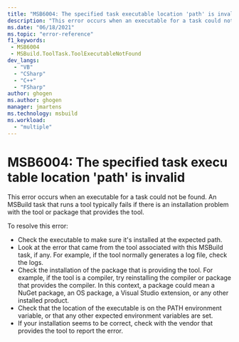 ```yaml
---
title: "MSB6004: The specified task executable location 'path' is invalid"
description: "This error occurs when an executable for a task could not be found. An MSBuild task that runs a tool typically fails if there is an installation problem with the tool or package that provides the tool."
ms.date: "06/18/2021"
ms.topic: "error-reference"
f1_keywords:
 - MSB6004
 - MSBuild.ToolTask.ToolExecutableNotFound
dev_langs:
  - "VB"
  - "CSharp"
  - "C++"
  - "FSharp"
author: ghogen
ms.author: ghogen
manager: jmartens
ms.technology: msbuild
ms.workload:
  - "multiple"
---
```

# MSB6004: The specified task executable location 'path' is invalid

This error occurs when an executable for a task could not be found. An MSBuild task that runs a tool typically fails if there is an installation problem with the tool or package that provides the tool.

To resolve this error:

- Check the executable to make sure it's installed at the expected path.
- Look at the error that came from the tool associated with this MSBuild task, if any. For example, if the tool normally generates a log file, check the logs.
- Check the installation of the package that is providing the tool. For example, if the tool is a compiler, try reinstalling the compiler or package that provides the compiler. In this context, a package could mean a NuGet package, an OS package, a Visual Studio extension, or any other installed product.
- Check that the location of the executable is on the PATH environment variable, or that any other expected environment variables are set.
- If your installation seems to be correct, check with the vendor that provides the tool to report the error.

